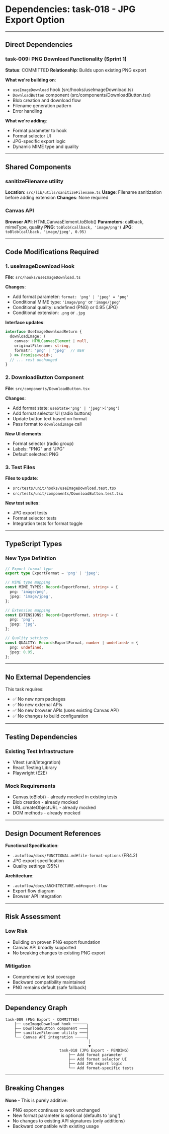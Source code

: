 # Dependencies: task-018 - JPG Export Option

---

## Direct Dependencies

### task-009: PNG Download Functionality (Sprint 1)
**Status**: COMMITTED
**Relationship**: Builds upon existing PNG export

**What we're building on**:
- `useImageDownload` hook (src/hooks/useImageDownload.ts)
- `DownloadButton` component (src/components/DownloadButton.tsx)
- Blob creation and download flow
- Filename generation pattern
- Error handling

**What we're adding**:
- Format parameter to hook
- Format selector UI
- JPG-specific export logic
- Dynamic MIME type and quality

---

## Shared Components

### sanitizeFilename utility
**Location**: `src/lib/utils/sanitizeFilename.ts`
**Usage**: Filename sanitization before adding extension
**Changes**: None required

### Canvas API
**Browser API**: HTMLCanvasElement.toBlob()
**Parameters**: callback, mimeType, quality
**PNG**: `toBlob(callback, 'image/png')`
**JPG**: `toBlob(callback, 'image/jpeg', 0.95)`

---

## Code Modifications Required

### 1. useImageDownload Hook
**File**: `src/hooks/useImageDownload.ts`

**Changes**:
- Add format parameter: `format: 'png' | 'jpeg' = 'png'`
- Conditional MIME type: `'image/png'` or `'image/jpeg'`
- Conditional quality: undefined (PNG) or 0.95 (JPG)
- Conditional extension: `.png` or `.jpg`

**Interface updates**:
```typescript
interface UseImageDownloadReturn {
  downloadImage: (
    canvas: HTMLCanvasElement | null,
    originalFilename: string,
    format?: 'png' | 'jpeg'  // NEW
  ) => Promise<void>;
  // ... rest unchanged
}
```

### 2. DownloadButton Component
**File**: `src/components/DownloadButton.tsx`

**Changes**:
- Add format state: `useState<'png' | 'jpeg'>('png')`
- Add format selector UI (radio buttons)
- Update button text based on format
- Pass format to `downloadImage` call

**New UI elements**:
- Format selector (radio group)
- Labels: "PNG" and "JPG"
- Default selected: PNG

### 3. Test Files
**Files to update**:
- `src/tests/unit/hooks/useImageDownload.test.tsx`
- `src/tests/unit/components/DownloadButton.test.tsx`

**New test suites**:
- JPG export tests
- Format selector tests
- Integration tests for format toggle

---

## TypeScript Types

### New Type Definition
```typescript
// Export format type
export type ExportFormat = 'png' | 'jpeg';

// MIME type mapping
const MIME_TYPES: Record<ExportFormat, string> = {
  png: 'image/png',
  jpeg: 'image/jpeg',
};

// Extension mapping
const EXTENSIONS: Record<ExportFormat, string> = {
  png: 'png',
  jpeg: 'jpg',
};

// Quality settings
const QUALITY: Record<ExportFormat, number | undefined> = {
  png: undefined,
  jpeg: 0.95,
};
```

---

## No External Dependencies

This task requires:
- ✅ No new npm packages
- ✅ No new external APIs
- ✅ No new browser APIs (uses existing Canvas API)
- ✅ No changes to build configuration

---

## Testing Dependencies

### Existing Test Infrastructure
- Vitest (unit/integration)
- React Testing Library
- Playwright (E2E)

### Mock Requirements
- Canvas.toBlob() - already mocked in existing tests
- Blob creation - already mocked
- URL.createObjectURL - already mocked
- DOM methods - already mocked

---

## Design Document References

**Functional Specification**:
- `.autoflow/docs/FUNCTIONAL.md#file-format-options` (FR4.2)
- JPG export specification
- Quality settings (95%)

**Architecture**:
- `.autoflow/docs/ARCHITECTURE.md#export-flow`
- Export flow diagram
- Browser API integration

---

## Risk Assessment

### Low Risk
- Building on proven PNG export foundation
- Canvas API broadly supported
- No breaking changes to existing PNG export

### Mitigation
- Comprehensive test coverage
- Backward compatibility maintained
- PNG remains default (safe fallback)

---

## Dependency Graph

```
task-009 (PNG Export - COMMITTED)
    ├── useImageDownload hook ──────┐
    ├── DownloadButton component ───┤
    ├── sanitizeFilename utility ───┤
    └── Canvas API integration ─────┤
                                     │
                                     ▼
                        task-018 (JPG Export - PENDING)
                            ├── Add format parameter
                            ├── Add format selector UI
                            ├── Add JPG export logic
                            └── Add format-specific tests
```

---

## Breaking Changes

**None** - This is purely additive:
- PNG export continues to work unchanged
- New format parameter is optional (defaults to 'png')
- No changes to existing API signatures (only additions)
- Backward compatible with existing usage
